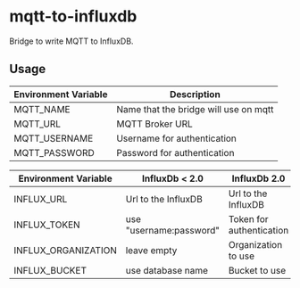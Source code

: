 # mqtt-to-influxdb

Bridge to write MQTT to InfluxDB.

## Usage

| Environment Variable | Description |
| --- | --- |
| MQTT_NAME | Name that the bridge will use on mqtt |
| MQTT_URL | MQTT Broker URL |
| MQTT_USERNAME | Username for authentication |
| MQTT_PASSWORD | Password for authentication |

| Environment Variable | InfluxDb < 2.0 | InfluxDb 2.0 |
| --- | --- | --- |
| INFLUX_URL | Url to the InfluxDB | Url to the InfluxDB |
| INFLUX_TOKEN | use "username:password" | Token for authentication |
| INFLUX_ORGANIZATION | leave empty | Organization to use |
| INFLUX_BUCKET |  use database name | Bucket to use |
